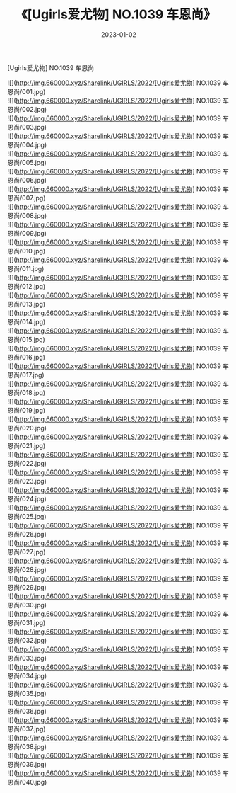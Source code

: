 ﻿---
layout: post
title:  《[Ugirls爱尤物] NO.1039 车恩尚》
date:   2023-01-02
img: http://img.660000.xyz/Sharelink/UGIRLS/2022/[Ugirls爱尤物] NO.1039 车恩尚/000.jpg
categories: [美女, 清纯, 唯美]
---

[Ugirls爱尤物] NO.1039 车恩尚

 ![](http://img.660000.xyz/Sharelink/UGIRLS/2022/[Ugirls爱尤物] NO.1039 车恩尚/001.jpg) <br>![](http://img.660000.xyz/Sharelink/UGIRLS/2022/[Ugirls爱尤物] NO.1039 车恩尚/002.jpg) <br>![](http://img.660000.xyz/Sharelink/UGIRLS/2022/[Ugirls爱尤物] NO.1039 车恩尚/003.jpg) <br>![](http://img.660000.xyz/Sharelink/UGIRLS/2022/[Ugirls爱尤物] NO.1039 车恩尚/004.jpg) <br>![](http://img.660000.xyz/Sharelink/UGIRLS/2022/[Ugirls爱尤物] NO.1039 车恩尚/005.jpg) <br>![](http://img.660000.xyz/Sharelink/UGIRLS/2022/[Ugirls爱尤物] NO.1039 车恩尚/006.jpg) <br>![](http://img.660000.xyz/Sharelink/UGIRLS/2022/[Ugirls爱尤物] NO.1039 车恩尚/007.jpg) <br>![](http://img.660000.xyz/Sharelink/UGIRLS/2022/[Ugirls爱尤物] NO.1039 车恩尚/008.jpg) <br>![](http://img.660000.xyz/Sharelink/UGIRLS/2022/[Ugirls爱尤物] NO.1039 车恩尚/009.jpg) <br>![](http://img.660000.xyz/Sharelink/UGIRLS/2022/[Ugirls爱尤物] NO.1039 车恩尚/010.jpg) <br>![](http://img.660000.xyz/Sharelink/UGIRLS/2022/[Ugirls爱尤物] NO.1039 车恩尚/011.jpg) <br>![](http://img.660000.xyz/Sharelink/UGIRLS/2022/[Ugirls爱尤物] NO.1039 车恩尚/012.jpg) <br>![](http://img.660000.xyz/Sharelink/UGIRLS/2022/[Ugirls爱尤物] NO.1039 车恩尚/013.jpg) <br>![](http://img.660000.xyz/Sharelink/UGIRLS/2022/[Ugirls爱尤物] NO.1039 车恩尚/014.jpg) <br>![](http://img.660000.xyz/Sharelink/UGIRLS/2022/[Ugirls爱尤物] NO.1039 车恩尚/015.jpg) <br>![](http://img.660000.xyz/Sharelink/UGIRLS/2022/[Ugirls爱尤物] NO.1039 车恩尚/016.jpg) <br>![](http://img.660000.xyz/Sharelink/UGIRLS/2022/[Ugirls爱尤物] NO.1039 车恩尚/017.jpg) <br>![](http://img.660000.xyz/Sharelink/UGIRLS/2022/[Ugirls爱尤物] NO.1039 车恩尚/018.jpg) <br>![](http://img.660000.xyz/Sharelink/UGIRLS/2022/[Ugirls爱尤物] NO.1039 车恩尚/019.jpg) <br>![](http://img.660000.xyz/Sharelink/UGIRLS/2022/[Ugirls爱尤物] NO.1039 车恩尚/020.jpg) <br>![](http://img.660000.xyz/Sharelink/UGIRLS/2022/[Ugirls爱尤物] NO.1039 车恩尚/021.jpg) <br>![](http://img.660000.xyz/Sharelink/UGIRLS/2022/[Ugirls爱尤物] NO.1039 车恩尚/022.jpg) <br>![](http://img.660000.xyz/Sharelink/UGIRLS/2022/[Ugirls爱尤物] NO.1039 车恩尚/023.jpg) <br>![](http://img.660000.xyz/Sharelink/UGIRLS/2022/[Ugirls爱尤物] NO.1039 车恩尚/024.jpg) <br>![](http://img.660000.xyz/Sharelink/UGIRLS/2022/[Ugirls爱尤物] NO.1039 车恩尚/025.jpg) <br>![](http://img.660000.xyz/Sharelink/UGIRLS/2022/[Ugirls爱尤物] NO.1039 车恩尚/026.jpg) <br>![](http://img.660000.xyz/Sharelink/UGIRLS/2022/[Ugirls爱尤物] NO.1039 车恩尚/027.jpg) <br>![](http://img.660000.xyz/Sharelink/UGIRLS/2022/[Ugirls爱尤物] NO.1039 车恩尚/028.jpg) <br>![](http://img.660000.xyz/Sharelink/UGIRLS/2022/[Ugirls爱尤物] NO.1039 车恩尚/029.jpg) <br>![](http://img.660000.xyz/Sharelink/UGIRLS/2022/[Ugirls爱尤物] NO.1039 车恩尚/030.jpg) <br>![](http://img.660000.xyz/Sharelink/UGIRLS/2022/[Ugirls爱尤物] NO.1039 车恩尚/031.jpg) <br>![](http://img.660000.xyz/Sharelink/UGIRLS/2022/[Ugirls爱尤物] NO.1039 车恩尚/032.jpg) <br>![](http://img.660000.xyz/Sharelink/UGIRLS/2022/[Ugirls爱尤物] NO.1039 车恩尚/033.jpg) <br>![](http://img.660000.xyz/Sharelink/UGIRLS/2022/[Ugirls爱尤物] NO.1039 车恩尚/034.jpg) <br>![](http://img.660000.xyz/Sharelink/UGIRLS/2022/[Ugirls爱尤物] NO.1039 车恩尚/035.jpg) <br>![](http://img.660000.xyz/Sharelink/UGIRLS/2022/[Ugirls爱尤物] NO.1039 车恩尚/036.jpg) <br>![](http://img.660000.xyz/Sharelink/UGIRLS/2022/[Ugirls爱尤物] NO.1039 车恩尚/037.jpg) <br>![](http://img.660000.xyz/Sharelink/UGIRLS/2022/[Ugirls爱尤物] NO.1039 车恩尚/038.jpg) <br>![](http://img.660000.xyz/Sharelink/UGIRLS/2022/[Ugirls爱尤物] NO.1039 车恩尚/039.jpg) <br>![](http://img.660000.xyz/Sharelink/UGIRLS/2022/[Ugirls爱尤物] NO.1039 车恩尚/040.jpg) <br>